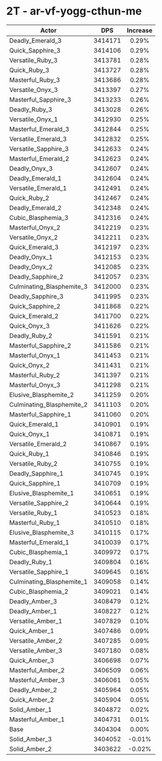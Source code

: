 # 2T - ar-vf-yogg-cthun-me
| Actor | DPS | Increase |
|---|:---:|:---:|
|Deadly_Emerald_3|3414171|0.29%|
|Quick_Sapphire_3|3414106|0.29%|
|Versatile_Ruby_3|3413781|0.28%|
|Quick_Ruby_3|3413727|0.28%|
|Masterful_Ruby_3|3413686|0.28%|
|Versatile_Onyx_3|3413397|0.27%|
|Masterful_Sapphire_3|3413233|0.26%|
|Deadly_Ruby_3|3413028|0.26%|
|Versatile_Onyx_1|3412930|0.25%|
|Masterful_Emerald_3|3412844|0.25%|
|Versatile_Emerald_3|3412832|0.25%|
|Versatile_Sapphire_3|3412633|0.24%|
|Masterful_Emerald_2|3412623|0.24%|
|Deadly_Onyx_3|3412607|0.24%|
|Deadly_Emerald_1|3412604|0.24%|
|Versatile_Emerald_1|3412491|0.24%|
|Quick_Ruby_2|3412467|0.24%|
|Deadly_Emerald_2|3412348|0.24%|
|Cubic_Blasphemia_3|3412316|0.24%|
|Masterful_Onyx_2|3412219|0.23%|
|Versatile_Onyx_2|3412211|0.23%|
|Quick_Emerald_3|3412197|0.23%|
|Deadly_Onyx_1|3412153|0.23%|
|Deadly_Onyx_2|3412085|0.23%|
|Deadly_Sapphire_2|3412057|0.23%|
|Culminating_Blasphemite_3|3412000|0.23%|
|Deadly_Sapphire_3|3411995|0.23%|
|Quick_Sapphire_2|3411868|0.22%|
|Quick_Emerald_2|3411700|0.22%|
|Quick_Onyx_3|3411626|0.22%|
|Deadly_Ruby_2|3411591|0.21%|
|Masterful_Sapphire_2|3411586|0.21%|
|Masterful_Onyx_1|3411453|0.21%|
|Quick_Onyx_2|3411431|0.21%|
|Masterful_Ruby_2|3411397|0.21%|
|Masterful_Onyx_3|3411298|0.21%|
|Elusive_Blasphemite_2|3411259|0.20%|
|Culminating_Blasphemite_2|3411103|0.20%|
|Masterful_Sapphire_1|3411060|0.20%|
|Quick_Emerald_1|3410901|0.19%|
|Quick_Onyx_1|3410871|0.19%|
|Versatile_Emerald_2|3410867|0.19%|
|Quick_Ruby_1|3410846|0.19%|
|Versatile_Ruby_2|3410755|0.19%|
|Deadly_Sapphire_1|3410745|0.19%|
|Quick_Sapphire_1|3410709|0.19%|
|Elusive_Blasphemite_1|3410651|0.19%|
|Versatile_Sapphire_2|3410644|0.19%|
|Versatile_Ruby_1|3410523|0.18%|
|Masterful_Ruby_1|3410510|0.18%|
|Elusive_Blasphemite_3|3410115|0.17%|
|Masterful_Emerald_1|3410039|0.17%|
|Cubic_Blasphemia_1|3409972|0.17%|
|Deadly_Ruby_1|3409804|0.16%|
|Versatile_Sapphire_1|3409645|0.16%|
|Culminating_Blasphemite_1|3409058|0.14%|
|Cubic_Blasphemia_2|3409021|0.14%|
|Deadly_Amber_3|3408479|0.12%|
|Deadly_Amber_1|3408227|0.12%|
|Versatile_Amber_1|3407829|0.10%|
|Quick_Amber_1|3407486|0.09%|
|Versatile_Amber_2|3407285|0.09%|
|Versatile_Amber_3|3407180|0.08%|
|Quick_Amber_3|3406698|0.07%|
|Masterful_Amber_2|3406509|0.06%|
|Masterful_Amber_3|3406061|0.05%|
|Deadly_Amber_2|3405964|0.05%|
|Quick_Amber_2|3405904|0.05%|
|Solid_Amber_1|3404872|0.02%|
|Masterful_Amber_1|3404731|0.01%|
|Base|3404304|0.00%|
|Solid_Amber_3|3404052|-0.01%|
|Solid_Amber_2|3403622|-0.02%|
